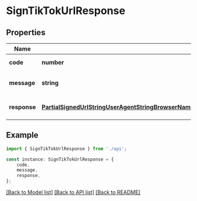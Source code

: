 # SignTikTokUrlResponse


## Properties

Name | Type | Description | Notes
------------ | ------------- | ------------- | -------------
**code** | **number** |  | [default to undefined]
**message** | **string** |  | [optional] [default to undefined]
**response** | [**PartialSignedUrlStringUserAgentStringBrowserNameStringBrowserVersionStringTokensRecordStringStringRequestHeadersRecordStringStringCookiesRecordStringStringArray**](PartialSignedUrlStringUserAgentStringBrowserNameStringBrowserVersionStringTokensRecordStringStringRequestHeadersRecordStringStringCookiesRecordStringStringArray.md) |  | [optional] [default to undefined]

## Example

```typescript
import { SignTikTokUrlResponse } from './api';

const instance: SignTikTokUrlResponse = {
    code,
    message,
    response,
};
```

[[Back to Model list]](../README.md#documentation-for-models) [[Back to API list]](../README.md#documentation-for-api-endpoints) [[Back to README]](../README.md)
